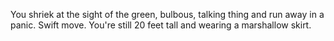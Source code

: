 You shriek at the sight of the green, bulbous, talking thing and run 
away in a panic. Swift move. You're still 20 feet tall and wearing
a marshallow skirt.
